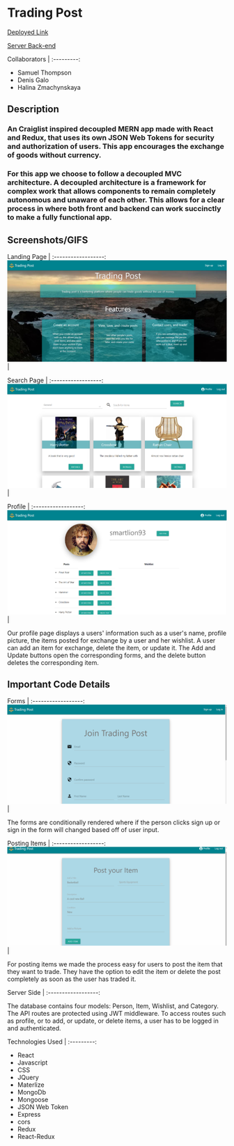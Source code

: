 # Trading Post

[Deployed Link](https://degalo93.github.io/tradingpost2/)

[Server Back-end](https://github.com/Haldevel/trading-post-backend) 

Collaborators |
:---------:
* Samuel Thompson
* Denis Galo
* Halina Zmachynskaya


## Description
### An Craiglist inspired decoupled MERN app made with React and Redux, that uses its own JSON Web Tokens for security and authorization of users. This app encourages the exchange of goods without currency.

### For this app we choose to follow a decoupled MVC architecture. A decoupled architecture is a framework for complex work that allows components to remain completely autonomous and unaware of each other. This allows for a clear process in where both front and backend can work succinctly to make a fully functional app.

### 

## Screenshots/GIFS

Landing Page |
:------------------:
![Landing Page](./public/images/landing.PNG) |

Search Page |
:------------------:
![Search Page](./public/images/searchpg.PNG) |



Profile |
:------------------:
![Profile ](./public/images/profile.PNG) |

Our profile page displays a users' information such as a user's name,
profile picture, the items posted for exchange by a user and her wishlist. A user can add an item for exchange, delete the item, or update it. The Add and Update buttons open the corresponding forms, and the delete button deletes the corresponding item.




## Important Code Details

Forms  |
:------------------:
![Forms](./public/images/Authform.gif) |

The forms are conditionally rendered where if the person clicks sign up or sign in the form will changed based off of user input. 


Posting Items  |
:------------------:
![Items](./public/images/postitem.gif) |


For posting items we made the process easy for users to post the item that they want to trade. They have the option to edit the item or delete the post completely as soon as the user has traded it.


Server Side  |
:------------------:

The database contains four models: Person, Item, Wishlist, and Category. The API routes are protected using JWT middleware. To access routes such as profile, or to add, or update, or delete items, a user has to be logged in and authenticated.  





Technologies Used |
:---------:
* React
* Javascript
* CSS
* JQuery
* Materlize
* MongoDb
* Mongoose
* JSON Web Token
* Express
* cors
* Redux
* React-Redux

